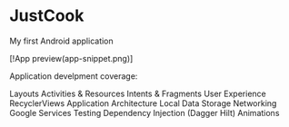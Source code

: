 # JustCook
My first Android application

[!App preview(app-snippet.png)]

Application develpment coverage:

Layouts
Activities & Resources
Intents & Fragments
User Experience
RecyclerViews
Application Architecture
Local Data Storage
Networking
Google Services
Testing
Dependency Injection (Dagger Hilt)
Animations
